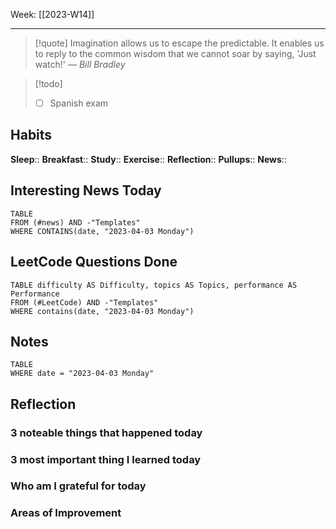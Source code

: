 Week: [[2023-W14]]
- - -
>[!quote]
> Imagination allows us to escape the predictable. It enables us to reply to the common wisdom that we cannot soar by saying, 'Just watch!'
> — <cite>Bill Bradley</cite>

>[!todo]
>- [ ] Spanish exam

## Habits

**Sleep**::
**Breakfast**::
**Study**:: 
**Exercise**:: 
**Reflection**:: 
**Pullups**::
**News**::

## Interesting News Today

```dataview
TABLE 
FROM (#news) AND -"Templates"
WHERE CONTAINS(date, "2023-04-03 Monday") 
```

## LeetCode Questions Done

```dataview
TABLE difficulty AS Difficulty, topics AS Topics, performance AS Performance
FROM (#LeetCode) AND -"Templates"
WHERE contains(date, "2023-04-03 Monday") 
```

## Notes

```dataview
TABLE
WHERE date = "2023-04-03 Monday"
```

## Reflection

### 3 noteable things that happened today

### 3 most important thing I learned today

### Who am I grateful for today

### Areas of Improvement